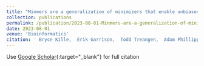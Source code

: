 ```yaml
---
title: "Minmers are a generalization of minimizers that enable unbiased local Jaccard estimation"
collection: publications
permalink: /publication/2023-08-01-Minmers-are-a-generalization-of-minimizers-that-enable-unbiased-local-Jaccard-estimation
date: 2023-08-01
venue: 'Bioinformatics'
citation: ' Bryce Kille,  Erik Garrison,  Todd Treangen,  Adam Phillippy, &quot;Minmers are a generalization of minimizers that enable unbiased local Jaccard estimation.&quot; Bioinformatics, 2023.'
---
```

Use [Google Scholar](https://scholar.google.com/scholar?q=Minmers+are+a+generalization+of+minimizers+that+enable+unbiased+local+Jaccard+estimation){:target="_blank"} for full citation